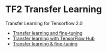 # TF2 Transfer Learning

Transfer Learning for Tensorflow 2.0

* [Transfer learning and fine-tuning](https://www.tensorflow.org/tutorials/images/transfer_learning)
* [Transfer learning with TensorFlow Hub](https://www.tensorflow.org/tutorials/images/transfer_learning_with_hub)
* [Transfer learning & fine-tuning](https://keras.io/guides/transfer_learning/)
